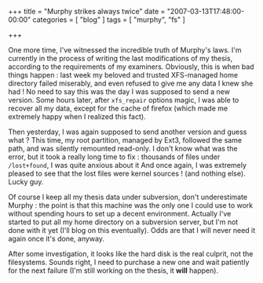 +++
title = "Murphy strikes always twice"
date = "2007-03-13T17:48:00-00:00"
categories = [ "blog" ]
tags = [ "murphy", "fs" ]

+++


One more time, I've witnessed the incredible truth of Murphy's laws. I'm
currently in the process of writing the last modifications of my thesis,
according to the requirements of my examiners. Obviously, this is when bad
things happen : last week my beloved and trusted XFS-managed home directory
failed miserably, and even refused to give me any data I knew she had ! No need
to say this was the day I was supposed to send a new version. Some hours later,
after `xfs_repair` options magic, I was able to recover all my data, except for
the cache of firefox (which made me extremely happy when I realized this fact).

Then yesterday, I was again supposed to send another version and guess what ?
This time, my root partition, managed by Ext3, followed the same path, and was
silently remounted read-only. I don't know what was the error, but it took
a really long time to fix : thousands of files under `/lost+found`, I was quite
anxious about it And once again, I was extremely pleased to see that the lost
files were kernel sources ! (and nothing else). Lucky guy.

Of course I keep all my thesis data under subversion, don't underestimate
Murphy : the point is that this machine was the only one I could use to work
without spending hours to set up a decent environment. Actually I've started to
put all my home directory on a subversion server, but I'm not done with it yet
(I'll blog on this eventually). Odds are that I will never need it again once
it's done, anyway.

After some investigation, it looks like the hard disk is the real culprit, not
the filesystems. Sounds right, I need to purchase a new one and wait patiently
for the next failure (I'm still working on the thesis, it **will** happen).
